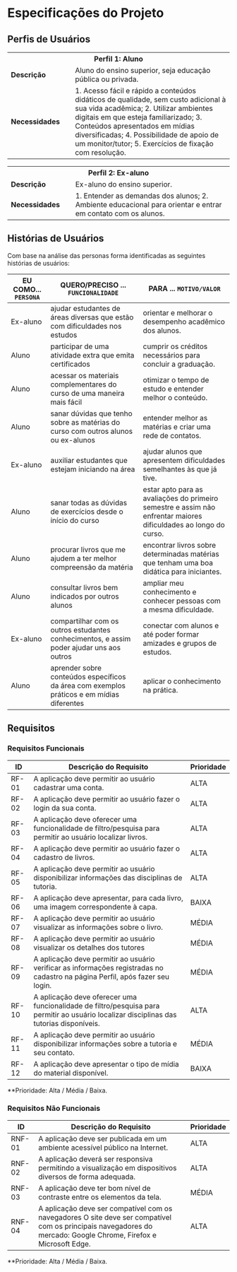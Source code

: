 # Especificações do Projeto

## Perfis de Usuários

<table>
<tbody>
<tr>
<th colspan="2">Perfil 1: Aluno </th>
</tr>
<tr>
<td width="150px"><b>Descrição</b></td>
<td width="600px">
Aluno do ensino superior, seja educação pública ou privada. 
</td>
</tr>
<tr>
<td><b>Necessidades</b></td>
<td>
1. Acesso fácil e rápido a conteúdos didáticos de qualidade, sem custo adicional à sua vida acadêmica; 
2. Utilizar ambientes digitais em que esteja familiarizado; 
3. Conteúdos apresentados em mídias diversificadas;
4. Possibilidade de apoio de um monitor/tutor;
5. Exercícios de fixação com resolução. 
</td>
</tr>
</tbody>
</table>

<table>
<tbody>
<tr>
<th colspan="2">Perfil 2: Ex-aluno </th>
</tr>
<tr>
<td width="150px"><b>Descrição</b></td>
<td width="600px">
Ex-aluno do ensino superior. 
</td>
</tr>
<tr>
<td><b>Necessidades</b></td>
<td>
1. Entender as demandas dos alunos; 
2. Ambiente educacional para orientar e entrar em contato com os alunos.
</td>
</tr>
</tbody>
</table>


## Histórias de Usuários

Com base na análise das personas forma identificadas as seguintes histórias de usuários:

|EU COMO... `PERSONA`| QUERO/PRECISO ... `FUNCIONALIDADE`                                             |PARA ... `MOTIVO/VALOR`                 |
|--------------------|--------------------------------------------------------------------------------|----------------------------------------|
|Ex-aluno | ajudar estudantes de áreas diversas que estão com dificuldades nos estudos  | orientar e melhorar o desempenho acadêmico dos alunos. |
|Aluno | participar de uma atividade extra que emita certificados  | cumprir os créditos necessários para concluir a graduação.  |
|Aluno|acessar os materiais complementares do curso de uma maneira mais fácil  | otimizar o tempo de estudo e entender melhor o conteúdo.  |
|Aluno | sanar dúvidas que tenho sobre as matérias do curso com outros alunos ou ex-alunos   | entender melhor as matérias e criar uma rede de contatos. |
|Ex-aluno | auxiliar estudantes que estejam iniciando na área  | ajudar alunos que apresentem dificuldades semelhantes às que já tive. |
|Aluno |sanar todas as dúvidas de exercícios desde o início do curso | estar apto para as avaliações do primeiro semestre e assim não enfrentar maiores dificuldades ao longo do curso. |
|Aluno |procurar livros que me ajudem a ter melhor compreensão da matéria  | encontrar livros sobre determinadas matérias que tenham uma boa didática para iniciantes.|
|Aluno | consultar livros bem indicados por outros alunos   | ampliar meu conhecimento e conhecer pessoas com a mesma dificuldade. |
|Ex-aluno | compartilhar com os outros estudantes conhecimentos, e assim poder ajudar uns aos outros  | conectar com alunos e até poder formar amizades e grupos de estudos. |
|Aluno | aprender sobre conteúdos específicos da área com exemplos práticos e em mídias diferentes  | aplicar o conhecimento na prática.  |

## Requisitos

### Requisitos Funcionais

|ID    | Descrição do Requisito  | Prioridade |
|------|-----------------------------------------|----|
|RF-01| A aplicação deve permitir ao usuário cadastrar uma conta.   | ALTA | 
|RF-02| A aplicação deve permitir ao usuário fazer o login da sua conta.   | ALTA | 
|RF-03| A aplicação deve oferecer uma funcionalidade de filtro/pesquisa para permitir ao usuário localizar livros.    | ALTA |
|RF-04| A aplicação deve permitir ao usuário fazer o cadastro de livros.    | ALTA |
|RF-05| A aplicação deve permitir ao usuário disponibilizar informações das disciplinas de tutoria.  | ALTA |
|RF-06| A aplicação deve apresentar, para cada livro, uma imagem correspondente à capa.    | BAIXA |
|RF-07| A aplicação deve permitir ao usuário visualizar as informações sobre  o livro.    | MÉDIA |
|RF-08| A aplicação deve permitir ao usuário visualizar os detalhes dos tutores   | MÉDIA |
|RF-09| A aplicação deve permitir ao usuário verificar as informações registradas no cadastro na página Perfil, após fazer seu login.  | MÉDIA |
|RF-10| A aplicação deve oferecer uma funcionalidade de filtro/pesquisa para permitir ao usuário localizar disciplinas das tutorias disponíveis.  | ALTA |
|RF-11| A aplicação deve permitir ao usuário disponibilizar informações sobre a tutoria e seu contato.  | MÉDIA |
|RF-12| A aplicação deve apresentar o tipo de mídia do material disponível.   | BAIXA |

**Prioridade: Alta / Média / Baixa.  

### Requisitos Não Funcionais

|ID     | Descrição do Requisito  |Prioridade |
|-------|-------------------------|----|
|RNF-01| A aplicação deve ser publicada em um ambiente acessível público na Internet.  | ALTA | 
|RNF-02| A aplicação deverá ser responsiva permitindo a visualização em dispositivos diversos de forma adequada.  | ALTA | 
|RNF-03| A aplicação deve ter bom nível de contraste entre os elementos da tela.  | MÉDIA | 
|RNF-04| A aplicação deve ser compatível com os navegadores O site deve ser compatível com os principais navegadores do mercado: Google Chrome, Firefox e Microsoft Edge.  | ALTA | 


**Prioridade: Alta / Média / Baixa.

